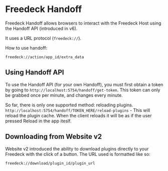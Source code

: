 # Freedeck Handoff

Freedeck Handoff allows browsers to interact with the Freedeck Host using the Handoff API (introduced in v6).  

It uses a URL protocol (`freedeck://`).  

How to use handoff:

`freedeck://action/app_id/extra_data`

## Using Handoff API

To use the Handoff API (for your own Handoff), you must first obtain a token by going to `http://localhost:5754/handoff/get-token`.
This token can only be grabbed once per minute, and changes every minute.

So far, there is only one supported method: reloading plugins.
`http://localhost:5754/handoff/TOKEN_HERE/reload-plugins` - This will reload the plugin cache. When the client reloads it will be as if the user pressed Reload in the app iteslf.

## Downloading from Website v2

Website v2 introduced the ability to download plugins directly to your Freedeck with the click of a button. The URL used is formatted like so:

`freedeck://download/plugin_id/plugin_url`
